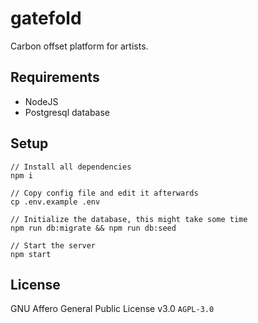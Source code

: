 # gatefold

Carbon offset platform for artists.

## Requirements

* NodeJS
* Postgresql database

## Setup

```
// Install all dependencies
npm i

// Copy config file and edit it afterwards
cp .env.example .env

// Initialize the database, this might take some time
npm run db:migrate && npm run db:seed

// Start the server
npm start
```

## License

GNU Affero General Public License v3.0 `AGPL-3.0`
